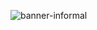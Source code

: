 ![banner-informal](https://user-images.githubusercontent.com/43354103/232226819-467fea1f-de8b-4383-af5b-d9ef000287f7.JPG)

